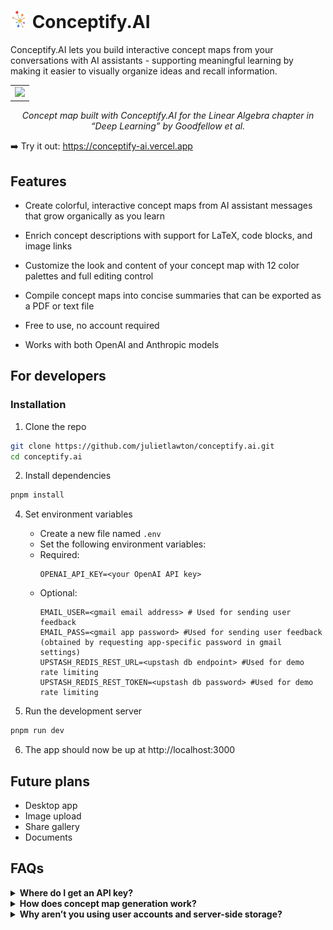 # <img src="https://github.com/julietlawton/conceptify.ai/blob/ae13723033846ed6a7eff220a6d7dd22fceafc9a/public/appicon.png" alt="Conceptify Icon" width="28"/> Conceptify.AI
Conceptify.AI lets you build interactive concept maps from your conversations with AI assistants - supporting meaningful learning by making it easier to visually organize ideas and recall information.

<table align="center"><tr><td>
    <img width="1000" src="https://github.com/user-attachments/assets/592be89d-5686-4b6b-a690-6a1ebced4686" />
</td></tr></table>
<p align="center">
  <i>Concept map built with Conceptify.AI for the Linear Algebra chapter in “Deep Learning” by Goodfellow et al.</i>
</p>

➡️ Try it out: https://conceptify-ai.vercel.app
  
## Features

- Create colorful, interactive concept maps from AI assistant messages that grow organically as you learn

- Enrich concept descriptions with support for LaTeX, code blocks, and image links

- Customize the look and content of your concept map with 12 color palettes and full editing control

- Compile concept maps into concise summaries that can be exported as a PDF or text file

- Free to use, no account required

- Works with both OpenAI and Anthropic models

## For developers
### Installation
1. Clone the repo
```bash
git clone https://github.com/julietlawton/conceptify.ai.git
cd conceptify.ai
```
2. Install dependencies
```bash
pnpm install
```
4. Set environment variables
   - Create a new file named `.env`
   - Set the following environment variables:
   - Required:
     ```env
     OPENAI_API_KEY=<your OpenAI API key>
     ```
   - Optional:
     ```env
     EMAIL_USER=<gmail email address> # Used for sending user feedback
     EMAIL_PASS=<gmail app password> #Used for sending user feedback (obtained by requesting app-specific password in gmail settings)
     UPSTASH_REDIS_REST_URL=<upstash db endpoint> #Used for demo rate limiting
     UPSTASH_REDIS_REST_TOKEN=<upstash db password> #Used for demo rate limiting
     ```

5. Run the development server
```bash
pnpm run dev
```
6. The app should now be up at http://localhost:3000

## Future plans
- Desktop app
- Image upload
- Share gallery
- Documents

## FAQs
<details>
  <summary> <strong>Where do I get an API key?</strong> </summary>
    <br>
    <p> You can get an API key from OpenAI at https://platform.openai.com or from Anthropic at https://console.anthropic.com. Both providers offer a pay-as-you go pricing. </p>
</details>

<details>
  <summary><strong>How does concept map generation work?</strong></summary>
  <br>
  <p>
    Conceptify.AI uses the <a href="https://sdk.vercel.ai/docs/reference/ai-sdk-core/generate-object">generateObject</a> API from the Vercel AI SDK, which allows you to define a structured object schema and pass it along with the prompt. The model is then constrained to return a response that matches this schema.
  </p>
  <p>
    For concept map generation, the app sends the assistant message along with the current concept map. The model is prompted to extract new concepts from the message and intelligently connect them to existing nodes in the concept map.
  </p>
</details>

<details>
  <summary><strong>Why aren’t you using user accounts and server-side storage?</strong></summary>
    <br>
    <p>
    To keep the app completely free to use and maintain, I chose not to support user accounts or server-side storage in the MVP. Instead, all data is stored locally in your browser. There is a minimal backend for demo rate-limiting, but it's small enough to stay within free usage tiers.  
    <br><br>
    In the future, I plan to turn the app into a standalone desktop app with persistent local storage — eliminating the need for accounts or cloud backend.
    </p>
</details>
